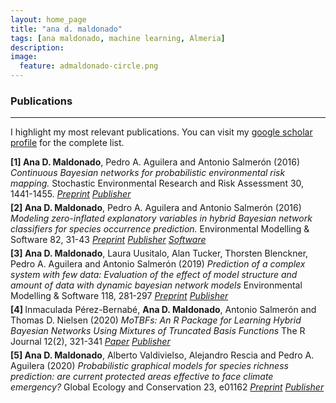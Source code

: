 ```yaml
---
layout: home_page
title: "ana d. maldonado"
tags: [ana maldonado, machine learning, Almeria]
description: 
image:
  feature: admaldonado-circle.png
---
```



<style>
    ol.custom-counter {
        counter-reset: item; /* Initialize the counter */
        list-style-type: none; /* Remove default numbering */
        padding-left: 0; /* Remove default padding */
    }

    ol.custom-counter > li {
        counter-increment: item; /* Increment the counter */
        margin-bottom: 5px; /* Add some space between items */
    }

    ol.custom-counter > li::before {
        content: "[" counter(item) "] "; /* Display the counter with brackets */
        font-weight: bold; /* Optional: make the number bold */
    }
</style>

### Publications
---

<p class="intro"> I highlight my most relevant publications. You can visit my <a href="https://scholar.google.com/citations?user=jZ2-BN4AAAAJ&hl=en">google scholar profile</a> for the complete list.</p>

<ol class="custom-counter">
  <li>
    <strong>Ana D. Maldonado</strong>, Pedro A. Aguilera and Antonio Salmerón (2016)<em> Continuous Bayesian networks for probabilistic environmental risk mapping. </em> Stochastic Environmental Research and Risk Assessment 30, 1441-1455. 
    <a href="/papers/2016-serra-preprint.pdf"><i class="fa fa-file-pdf-o" aria-hidden="true" > Preprint</i></a>
    <a href="https://doi.org/10.1007/s00477-015-1133-2"><i class="ai ai-doi" aria-hidden="true" > Publisher</i></a> 
  </li>
  <li>
    <strong>Ana D. Maldonado</strong>, Pedro A. Aguilera and Antonio Salmerón (2016)<em> Modeling zero-inflated explanatory variables in hybrid Bayesian network classifiers for species occurrence prediction. </em> Environmental Modelling & Software 82, 31-43 
    <a href="/papers/2016-ems-preprint.pdf"><i class="fa fa-file-pdf-o" aria-hidden="true" > Preprint</i></a>
    <a href="https://doi.org/10.1016/j.envsoft.2016.04.003"><i class="ai ai-doi" aria-hidden="true" > Publisher</i></a> 
    <a href="/software/ZiBNs.zip"><i class="fa fa-download" aria-hidden="true" > Software</i></a>
  </li>
  <li>
    <strong>Ana D. Maldonado</strong>, Laura Uusitalo, Alan Tucker, Thorsten Blenckner, Pedro A. Aguilera and
  Antonio Salmerón (2019)<em> Prediction of a complex system with few data: Evaluation of the effect of model structure and amount of data with dynamic bayesian network models </em> 
    Environmental Modelling & Software 118, 281-297 
    <a href="/papers/2019-ems-preprint.pdf"><i class="fa fa-file-pdf-o" aria-hidden="true" > Preprint</i></a>
    <a href="https://doi.org/10.1016/j.envsoft.2019.04.011"><i class="ai ai-doi" aria-hidden="true" > Publisher</i></a> 
  </li>
  <li>
    Inmaculada Pérez-Bernabé, <strong>Ana D. Maldonado</strong>, Antonio Salmerón and Thomas D. Nielsen (2020)<em> MoTBFs: An R Package for Learning Hybrid Bayesian Networks Using Mixtures of Truncated Basis Functions </em> 
    The R Journal 12(2), 321-341 
    <a href="/papers/2020-Rjournal-paper.pdf"><i class="fa fa-file-pdf-o" aria-hidden="true" > Paper</i></a>
    <a href="https://doi.org/10.32614/RJ-2021-019"><i class="ai ai-doi" aria-hidden="true" > Publisher</i></a> 
  </li>
  <li>
    <strong>Ana D. Maldonado</strong>, Alberto Valdivielso, Alejandro Rescia and Pedro A. Aguilera (2020)<em> Probabilistic graphical models for species richness prediction: are current protected areas effective to face climate emergency? </em> Global Ecology and Conservation 23, e01162
    <a href="/papers/2020-gec-preprint.pdf"><i class="fa fa-file-pdf-o" aria-hidden="true" > Preprint</i></a>
    <a href="https://doi.org/10.1016/j.gecco.2020.e01162"><i class="ai ai-doi" aria-hidden="true" > Publisher</i></a> 
  </li>

</ol>


